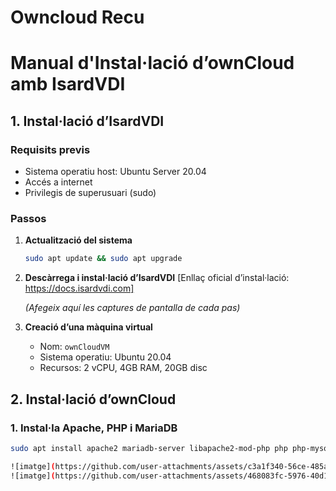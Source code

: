 # Owncloud Recu
# Manual d'Instal·lació d’ownCloud amb IsardVDI

## 1. Instal·lació d’IsardVDI

### Requisits previs
- Sistema operatiu host: Ubuntu Server 20.04
- Accés a internet
- Privilegis de superusuari (sudo)

### Passos
1. **Actualització del sistema**
    ```bash
    sudo apt update && sudo apt upgrade
    ```

2. **Descàrrega i instal·lació d’IsardVDI**
    [Enllaç oficial d’instal·lació: https://docs.isardvdi.com]

    *(Afegeix aquí les captures de pantalla de cada pas)*

3. **Creació d’una màquina virtual**
    - Nom: `ownCloudVM`
    - Sistema operatiu: Ubuntu 20.04
    - Recursos: 2 vCPU, 4GB RAM, 20GB disc

## 2. Instal·lació d’ownCloud

### 1. Instal·la Apache, PHP i MariaDB
```bash
sudo apt install apache2 mariadb-server libapache2-mod-php php php-mysql php-xml php-curl php-zip php-mbstring php-gd php-intl unzip wget

![imatge](https://github.com/user-attachments/assets/c3a1f340-56ce-485a-a944-118edfa24fa2)
![imatge](https://github.com/user-attachments/assets/468083fc-5976-40d1-ae9f-770a92a2ed62)

